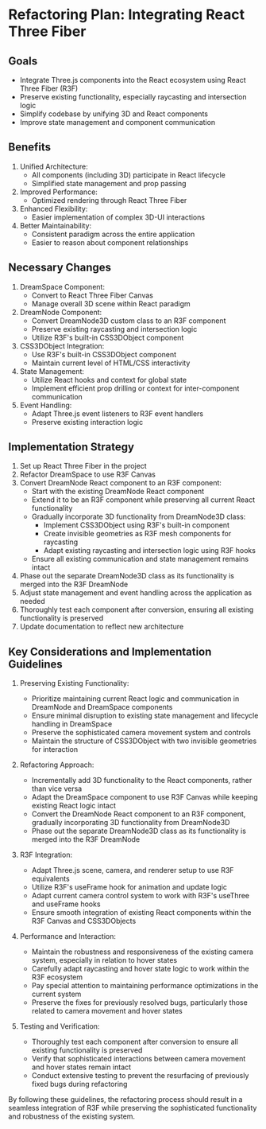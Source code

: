 # Refactoring Plan: Integrating React Three Fiber

## Goals
- Integrate Three.js components into the React ecosystem using React Three Fiber (R3F)
- Preserve existing functionality, especially raycasting and intersection logic
- Simplify codebase by unifying 3D and React components
- Improve state management and component communication

## Benefits
1. Unified Architecture:
   - All components (including 3D) participate in React lifecycle
   - Simplified state management and prop passing
2. Improved Performance:
   - Optimized rendering through React Three Fiber
3. Enhanced Flexibility:
   - Easier implementation of complex 3D-UI interactions
4. Better Maintainability:
   - Consistent paradigm across the entire application
   - Easier to reason about component relationships

## Necessary Changes
1. DreamSpace Component:
   - Convert to React Three Fiber Canvas
   - Manage overall 3D scene within React paradigm
2. DreamNode Component:
   - Convert DreamNode3D custom class to an R3F component
   - Preserve existing raycasting and intersection logic
   - Utilize R3F's built-in CSS3DObject component
3. CSS3DObject Integration:
   - Use R3F's built-in CSS3DObject component
   - Maintain current level of HTML/CSS interactivity
4. State Management:
   - Utilize React hooks and context for global state
   - Implement efficient prop drilling or context for inter-component communication
5. Event Handling:
   - Adapt Three.js event listeners to R3F event handlers
   - Preserve existing interaction logic

## Implementation Strategy                                                                                                                                                                               
 1. Set up React Three Fiber in the project                                                                                                                                                               
 2. Refactor DreamSpace to use R3F Canvas                                                                                                                                                                 
 3. Convert DreamNode React component to an R3F component:                                                                                                                                                
    - Start with the existing DreamNode React component                                                                                                                                                   
    - Extend it to be an R3F component while preserving all current React functionality                                                                                                                   
    - Gradually incorporate 3D functionality from DreamNode3D class:                                                                                                                                      
      - Implement CSS3DObject using R3F's built-in component                                                                                                                                              
      - Create invisible geometries as R3F mesh components for raycasting                                                                                                                                 
      - Adapt existing raycasting and intersection logic using R3F hooks                                                                                                                                  
    - Ensure all existing communication and state management remains intact                                                                                                                               
 4. Phase out the separate DreamNode3D class as its functionality is merged into the R3F DreamNode                                                                                                        
 5. Adjust state management and event handling across the application as needed                                                                                                                           
 6. Thoroughly test each component after conversion, ensuring all existing functionality is preserved                                                                                                     
 7. Update documentation to reflect new architecture                                                                                                                                                      
                                                                                                                                                                                                          
## Key Considerations and Implementation Guidelines

1. Preserving Existing Functionality:
   - Prioritize maintaining current React logic and communication in DreamNode and DreamSpace components
   - Ensure minimal disruption to existing state management and lifecycle handling in DreamSpace
   - Preserve the sophisticated camera movement system and controls
   - Maintain the structure of CSS3DObject with two invisible geometries for interaction

2. Refactoring Approach:
   - Incrementally add 3D functionality to the React components, rather than vice versa
   - Adapt the DreamSpace component to use R3F Canvas while keeping existing React logic intact
   - Convert the DreamNode React component to an R3F component, gradually incorporating 3D functionality from DreamNode3D
   - Phase out the separate DreamNode3D class as its functionality is merged into the R3F DreamNode

3. R3F Integration:
   - Adapt Three.js scene, camera, and renderer setup to use R3F equivalents
   - Utilize R3F's useFrame hook for animation and update logic
   - Adapt current camera control system to work with R3F's useThree and useFrame hooks
   - Ensure smooth integration of existing React components within the R3F Canvas and CSS3DObjects

4. Performance and Interaction:
   - Maintain the robustness and responsiveness of the existing camera system, especially in relation to hover states
   - Carefully adapt raycasting and hover state logic to work within the R3F ecosystem
   - Pay special attention to maintaining performance optimizations in the current system
   - Preserve the fixes for previously resolved bugs, particularly those related to camera movement and hover states

5. Testing and Verification:
   - Thoroughly test each component after conversion to ensure all existing functionality is preserved
   - Verify that sophisticated interactions between camera movement and hover states remain intact
   - Conduct extensive testing to prevent the resurfacing of previously fixed bugs during refactoring

By following these guidelines, the refactoring process should result in a seamless integration of R3F while preserving the sophisticated functionality and robustness of the existing system.
